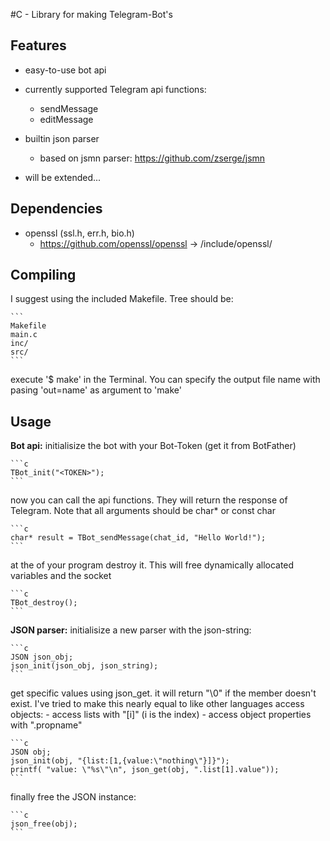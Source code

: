 
#C - Library for making Telegram-Bot's

Features
--------

- easy-to-use bot api
- currently supported Telegram api functions:
	- sendMessage
	- editMessage
- builtin json parser
	- based on jsmn parser: https://github.com/zserge/jsmn

- will be extended...


Dependencies
------------

- openssl (ssl.h, err.h, bio.h)
	- https://github.com/openssl/openssl -> /include/openssl/

Compiling
---------

I suggest using the included Makefile. Tree should be:

	```
	Makefile
	main.c
	inc/
	src/
	```

execute '$ make' in the Terminal.
You can specify the output file name with pasing 'out=name' as argument to 'make'

Usage
-----

**Bot api:**
initialisize the bot with your Bot-Token (get it from BotFather)

	```c
	TBot_init("<TOKEN>");
	```

now you can call the api functions. They will return the response of Telegram.
Note that all arguments should be char* or const char

	```c
	char* result = TBot_sendMessage(chat_id, "Hello World!");
	```

at the of your program destroy it. This will free dynamically
allocated variables and the socket

	```c
	TBot_destroy();
	```

**JSON parser:**
initialisize a new parser with the json-string:

	```c
	JSON json_obj;
	json_init(json_obj, json_string);
	```

get specific values using json_get. it will return "\0" if the member doesn't exist.
I've tried to make this nearly equal to like other languages access objects:
	- access lists with "[i]" (i is the index)
	- access object properties with ".propname"
	
	```c
	JSON obj;
	json_init(obj, "{list:[1,{value:\"nothing\"}]}");
	printf( "value: \"%s\"\n", json_get(obj, ".list[1].value"));
	```

finally free the JSON instance:

	```c
	json_free(obj);
	```